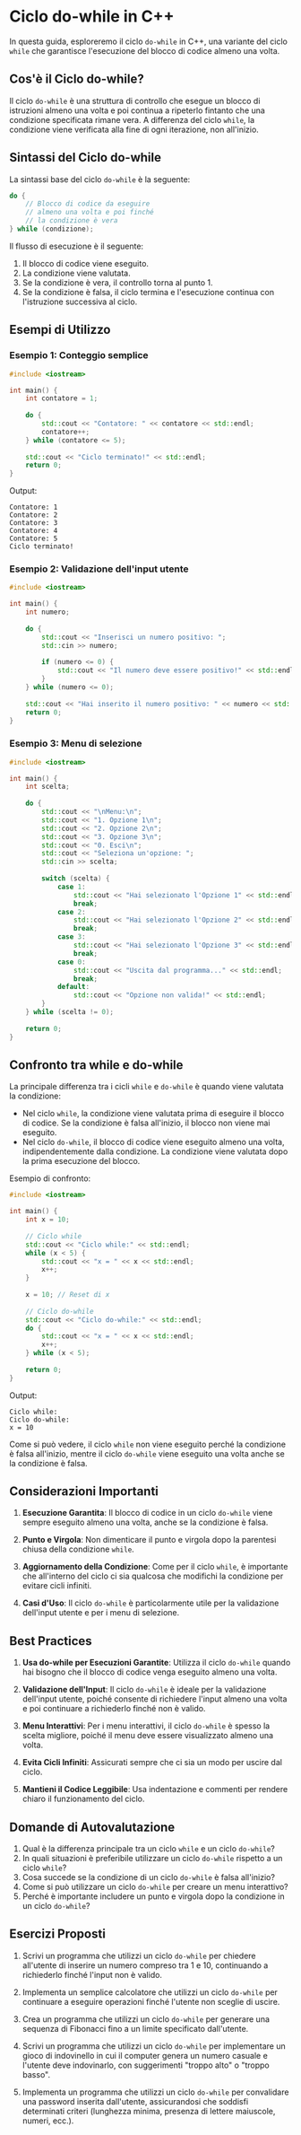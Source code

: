 # Ciclo do-while in C++

In questa guida, esploreremo il ciclo `do-while` in C++, una variante del ciclo `while` che garantisce l'esecuzione del blocco di codice almeno una volta.

## Cos'è il Ciclo do-while?

Il ciclo `do-while` è una struttura di controllo che esegue un blocco di istruzioni almeno una volta e poi continua a ripeterlo fintanto che una condizione specificata rimane vera. A differenza del ciclo `while`, la condizione viene verificata alla fine di ogni iterazione, non all'inizio.

## Sintassi del Ciclo do-while

La sintassi base del ciclo `do-while` è la seguente:

```cpp
do {
    // Blocco di codice da eseguire
    // almeno una volta e poi finché
    // la condizione è vera
} while (condizione);
```

Il flusso di esecuzione è il seguente:
1. Il blocco di codice viene eseguito.
2. La condizione viene valutata.
3. Se la condizione è vera, il controllo torna al punto 1.
4. Se la condizione è falsa, il ciclo termina e l'esecuzione continua con l'istruzione successiva al ciclo.

## Esempi di Utilizzo

### Esempio 1: Conteggio semplice

```cpp
#include <iostream>

int main() {
    int contatore = 1;
    
    do {
        std::cout << "Contatore: " << contatore << std::endl;
        contatore++;
    } while (contatore <= 5);
    
    std::cout << "Ciclo terminato!" << std::endl;
    return 0;
}
```

Output:
```
Contatore: 1
Contatore: 2
Contatore: 3
Contatore: 4
Contatore: 5
Ciclo terminato!
```

### Esempio 2: Validazione dell'input utente

```cpp
#include <iostream>

int main() {
    int numero;
    
    do {
        std::cout << "Inserisci un numero positivo: ";
        std::cin >> numero;
        
        if (numero <= 0) {
            std::cout << "Il numero deve essere positivo!" << std::endl;
        }
    } while (numero <= 0);
    
    std::cout << "Hai inserito il numero positivo: " << numero << std::endl;
    return 0;
}
```

### Esempio 3: Menu di selezione

```cpp
#include <iostream>

int main() {
    int scelta;
    
    do {
        std::cout << "\nMenu:\n";
        std::cout << "1. Opzione 1\n";
        std::cout << "2. Opzione 2\n";
        std::cout << "3. Opzione 3\n";
        std::cout << "0. Esci\n";
        std::cout << "Seleziona un'opzione: ";
        std::cin >> scelta;
        
        switch (scelta) {
            case 1:
                std::cout << "Hai selezionato l'Opzione 1" << std::endl;
                break;
            case 2:
                std::cout << "Hai selezionato l'Opzione 2" << std::endl;
                break;
            case 3:
                std::cout << "Hai selezionato l'Opzione 3" << std::endl;
                break;
            case 0:
                std::cout << "Uscita dal programma..." << std::endl;
                break;
            default:
                std::cout << "Opzione non valida!" << std::endl;
        }
    } while (scelta != 0);
    
    return 0;
}
```

## Confronto tra while e do-while

La principale differenza tra i cicli `while` e `do-while` è quando viene valutata la condizione:

- Nel ciclo `while`, la condizione viene valutata prima di eseguire il blocco di codice. Se la condizione è falsa all'inizio, il blocco non viene mai eseguito.
- Nel ciclo `do-while`, il blocco di codice viene eseguito almeno una volta, indipendentemente dalla condizione. La condizione viene valutata dopo la prima esecuzione del blocco.

Esempio di confronto:

```cpp
#include <iostream>

int main() {
    int x = 10;
    
    // Ciclo while
    std::cout << "Ciclo while:" << std::endl;
    while (x < 5) {
        std::cout << "x = " << x << std::endl;
        x++;
    }
    
    x = 10; // Reset di x
    
    // Ciclo do-while
    std::cout << "Ciclo do-while:" << std::endl;
    do {
        std::cout << "x = " << x << std::endl;
        x++;
    } while (x < 5);
    
    return 0;
}
```

Output:
```
Ciclo while:
Ciclo do-while:
x = 10
```

Come si può vedere, il ciclo `while` non viene eseguito perché la condizione è falsa all'inizio, mentre il ciclo `do-while` viene eseguito una volta anche se la condizione è falsa.

## Considerazioni Importanti

1. **Esecuzione Garantita**: Il blocco di codice in un ciclo `do-while` viene sempre eseguito almeno una volta, anche se la condizione è falsa.

2. **Punto e Virgola**: Non dimenticare il punto e virgola dopo la parentesi chiusa della condizione `while`.

3. **Aggiornamento della Condizione**: Come per il ciclo `while`, è importante che all'interno del ciclo ci sia qualcosa che modifichi la condizione per evitare cicli infiniti.

4. **Casi d'Uso**: Il ciclo `do-while` è particolarmente utile per la validazione dell'input utente e per i menu di selezione.

## Best Practices

1. **Usa do-while per Esecuzioni Garantite**: Utilizza il ciclo `do-while` quando hai bisogno che il blocco di codice venga eseguito almeno una volta.

2. **Validazione dell'Input**: Il ciclo `do-while` è ideale per la validazione dell'input utente, poiché consente di richiedere l'input almeno una volta e poi continuare a richiederlo finché non è valido.

3. **Menu Interattivi**: Per i menu interattivi, il ciclo `do-while` è spesso la scelta migliore, poiché il menu deve essere visualizzato almeno una volta.

4. **Evita Cicli Infiniti**: Assicurati sempre che ci sia un modo per uscire dal ciclo.

5. **Mantieni il Codice Leggibile**: Usa indentazione e commenti per rendere chiaro il funzionamento del ciclo.

## Domande di Autovalutazione

1. Qual è la differenza principale tra un ciclo `while` e un ciclo `do-while`?
2. In quali situazioni è preferibile utilizzare un ciclo `do-while` rispetto a un ciclo `while`?
3. Cosa succede se la condizione di un ciclo `do-while` è falsa all'inizio?
4. Come si può utilizzare un ciclo `do-while` per creare un menu interattivo?
5. Perché è importante includere un punto e virgola dopo la condizione in un ciclo `do-while`?

## Esercizi Proposti

1. Scrivi un programma che utilizzi un ciclo `do-while` per chiedere all'utente di inserire un numero compreso tra 1 e 10, continuando a richiederlo finché l'input non è valido.

2. Implementa un semplice calcolatore che utilizzi un ciclo `do-while` per continuare a eseguire operazioni finché l'utente non sceglie di uscire.

3. Crea un programma che utilizzi un ciclo `do-while` per generare una sequenza di Fibonacci fino a un limite specificato dall'utente.

4. Scrivi un programma che utilizzi un ciclo `do-while` per implementare un gioco di indovinello in cui il computer genera un numero casuale e l'utente deve indovinarlo, con suggerimenti "troppo alto" o "troppo basso".

5. Implementa un programma che utilizzi un ciclo `do-while` per convalidare una password inserita dall'utente, assicurandosi che soddisfi determinati criteri (lunghezza minima, presenza di lettere maiuscole, numeri, ecc.).